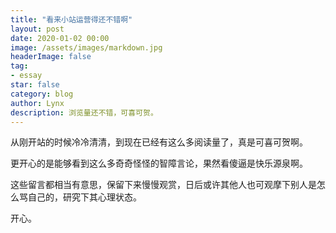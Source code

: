 ```yaml
---
title: "看来小站运营得还不错啊"
layout: post
date: 2020-01-02 00:00
image: /assets/images/markdown.jpg
headerImage: false
tag:
- essay
star: false
category: blog
author: Lynx
description: 浏览量还不错，可喜可贺。
---
```




从刚开站的时候冷冷清清，到现在已经有这么多阅读量了，真是可喜可贺啊。

更开心的是能够看到这么多奇奇怪怪的智障言论，果然看傻逼是快乐源泉啊。

这些留言都相当有意思，保留下来慢慢观赏，日后或许其他人也可观摩下别人是怎么骂自己的，研究下其心理状态。

开心。